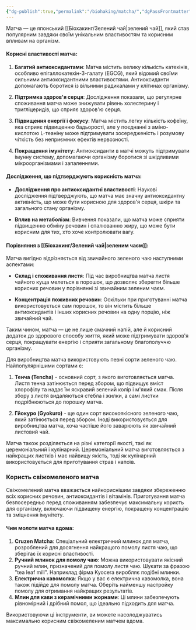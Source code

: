 ```yaml
---
{"dg-publish":true,"permalink":"/biohaking/matcha/","dgPassFrontmatter":true,"created":"2001-01-01T01:00:00.000+01:00","updated":"2024-06-23T16:13:19.611+02:00"}
---
```


Матча — це японський [[Біохакинг/Зелений чай\|зелений чай]], який став популярним завдяки своїм унікальним властивостям та корисним впливам на організм. 
#### Корисні властивості матча:

1. **Багатий антиоксидантами**: Матча містить велику кількість катехінів, особливо епігаллокатехін-3-галату (EGCG), який відомий своїми сильними антиоксидантними властивостями. Антиоксиданти допомагають боротися із вільними радикалами у клітинах організму.

2. **Підтримка здоров'я серця**: Дослідження показали, що регулярне споживання матча може знижувати рівень холестерину і тригліцеридів, що сприяє здоров'ю серця.

3. **Підвищення енергії і фокусу**: Матча містить легку кількість кофеїну, яка сприяє підвищенню бадьорості, але у поєднанні з аміно-кислотою L-теаніну може підтримувати зосередженість і розумову чіткість без неприємних ефектів нервозності.

4. **Покращення імунітету**: Антиоксиданти в матчі можуть підтримувати імунну систему, допомагаючи організму боротися зі шкідливими мікроорганізмами і запаленнями.

#### Дослідження, що підтверджують корисність матча:

- **Дослідження про антиоксидантні властивості**: Наукові дослідження підтверджують, що матча має значну антиоксидантну активність, що може бути корисною для здоров'я серця, шкіри та загального стану організму.
  
- **Вплив на метаболізм**: Вивчення показали, що матча може сприяти підвищенню обміну речовин і спалюванню жиру, що може бути корисним для тих, хто хоче контролювати вагу.

#### Порівняння з [[Біохакинг/Зелений чай\|зеленим чаєм]]:

Матча вигідно відрізняється від звичайного зеленого чаю наступними аспектами:

- **Склад і споживання листя**: Під час виробництва матча листя чайного куща мелеться в порошок, що дозволяє зберегти більше корисних речовин у порівнянні зі звичайним зеленим чаєм.
  
- **Концентрація поживних речовин**: Оскільки при приготуванні матча використовується сам порошок, то він містить більше антиоксидантів і інших корисних речовин на одну порцію, ніж звичайний чай.

Таким чином, матча — це не лише смачний напій, але й корисний додаток до здорового способу життя, який може підтримувати здоров'я серця, покращувати енергію і сприяти загальному благополуччю організму.

Для виробництва матча використовують певні сорти зеленого чаю. Найпопулярнішими сортами є:

1. **Тенча (Tencha)** - основний сорт, з якого виготовляється матча. Листя тенча затінюється перед збором, що підвищує вміст хлорофілу та надає їм яскравий зелений колір і м'який смак. Після збору з листя видаляються стебла і жилки, а самі листки подрібнюються до порошку матча.

2. **Гйокуро (Gyokuro)** - ще один сорт високоякісного зеленого чаю, який затінюється перед збором. Іноді використовується для виробництва матча, хоча частіше його заварюють як звичайний листовий чай.

Матча також розділяється на різні категорії якості, такі як церемоніальний і кулінарний. Церемоніальний матча виготовляється з найкращих листків і має найвищу якість, тоді як кулінарний використовується для приготування страв і напоїв.

### Користь свіжомеленого матча

Свіжомелений матча вважається найкориснішим завдяки збереженню всіх корисних речовин, антиоксидантів і вітамінів. Приготування матча безпосередньо перед споживанням забезпечує максимальну користь для організму, включаючи підвищену енергію, покращену концентрацію та зміцнення імунітету.

#### Чим молоти матча вдома:

1. **Cruzen Matcha**: Спеціальний електричний млинок для матча, розроблений для досягнення найкращого помолу листя чаю, що зберігає їх корисні властивості.
2. **Ручний млинок для помолу чаю**: Можна використовувати якісний ручний млин, призначений для помолу листя чаю. Шукати за фразою "tea leaf mill". Наприклад фірма Kyocera виробляє подібні млинки.
3. **Електрична кавомолка**: Якщо у вас є електрична кавомолка, вона також підійде для помолу матча. Оберіть найменшу настройку помолу для отримання найкращих результатів.
4. **Млин для кави з керамічними жорнами**: Ці млини забезпечують рівномірний і дрібний помол, що ідеально підходить для матча.

Використовуючи ці інструменти, ви можете насолоджуватись максимально корисним свіжомеленим матчем вдома.